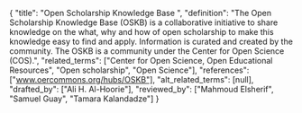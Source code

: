 {
    "title": "Open Scholarship Knowledge Base ",
    "definition": "The Open Scholarship Knowledge Base (OSKB) is a collaborative initiative to share knowledge on the what, why and how of open scholarship to make this knowledge easy to find and apply. Information is curated and created by the community. The OSKB is a community under the Center for Open Science (COS).",
    "related_terms": ["Center for Open Science, Open Educational Resources", "Open scholarship", "Open Science"],
    "references": ["www.oercommons.org/hubs/OSKB"],
    "alt_related_terms": [null],
    "drafted_by": ["Ali H. Al-Hoorie"],
    "reviewed_by": ["Mahmoud Elsherif", "Samuel Guay", "Tamara Kalandadze"]
  }
